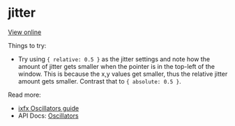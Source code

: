 # jitter

[View online](https://clinth.github.io/ixfx-demos/modulation/jitter/)

Things to try:
* Try using `{ relative: 0.5 }` as the jitter settings and note how the amount of jitter gets smaller when the pointer is in the top-left of the window. This is because the x,y values get smaller, thus the relative jitter amount gets smaller. Contrast that to `{ absolute: 0.5 }`.

Read more:
* [ixfx Oscillators guide](https://clinth.github.io/ixfx-docs/modulation/jitter/)
* API Docs: [Oscillators](https://clinth.github.io/ixfx/modules/Modulation.Jitter.html)
